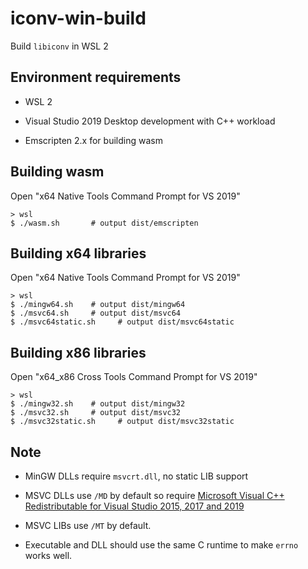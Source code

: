 # iconv-win-build

Build `libiconv` in WSL 2

## Environment requirements

* WSL 2

* Visual Studio 2019 Desktop development with C++ workload

* Emscripten 2.x for building wasm

## Building wasm

Open "x64 Native Tools Command Prompt for VS 2019"

```
> wsl
$ ./wasm.sh       # output dist/emscripten
```

## Building x64 libraries

Open "x64 Native Tools Command Prompt for VS 2019"

```
> wsl
$ ./mingw64.sh    # output dist/mingw64
$ ./msvc64.sh     # output dist/msvc64
$ ./msvc64static.sh     # output dist/msvc64static
```

## Building x86 libraries

Open "x64_x86 Cross Tools Command Prompt for VS 2019"

```
> wsl
$ ./mingw32.sh    # output dist/mingw32
$ ./msvc32.sh     # output dist/msvc32
$ ./msvc32static.sh     # output dist/msvc32static
```

## Note

* MinGW DLLs require `msvcrt.dll`, no static LIB support

* MSVC DLLs use `/MD` by default so require [Microsoft Visual C++ Redistributable for Visual Studio 2015, 2017 and 2019](https://support.microsoft.com/en-us/topic/the-latest-supported-visual-c-downloads-2647da03-1eea-4433-9aff-95f26a218cc0)

* MSVC LIBs use `/MT` by default.

* Executable and DLL should use the same C runtime to make `errno` works well.
